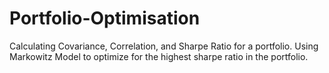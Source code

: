 # Portfolio-Optimisation
Calculating Covariance, Correlation, and Sharpe Ratio for a portfolio.
Using Markowitz Model to optimize for the highest sharpe ratio in the portfolio.
